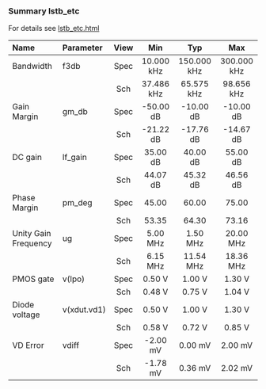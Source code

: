 ### Summary lstb_etc

For details see <a href='lstb_etc.html'>lstb_etc.html</a>

|**Name**|**Parameter**|**View**|**Min** | **Typ** | **Max**|
|:---|:---|:---:|:---:|:---:|:---:|
|Bandwidth|f3db | Spec | 10.000 kHz | 150.000 kHz | 300.000 kHz |
| | | Sch|37.486 kHz | 65.575 kHz | 98.656 kHz |
|Gain Margin|gm\_db | Spec | -50.00 dB | -10.00 dB | -10.00 dB |
| | | Sch|-21.22 dB | -17.76 dB | -14.67 dB |
|DC gain|lf\_gain | Spec | 35.00 dB | 40.00 dB | 55.00 dB |
| | | Sch|44.07 dB | 45.32 dB | 46.56 dB |
|Phase Margin|pm\_deg | Spec | 45.00  | 60.00  | 75.00  |
| | | Sch|53.35  | 64.30  | 73.16  |
|Unity Gain Frequency|ug | Spec | 5.00 MHz | 1.50 MHz | 20.00 MHz |
| | | Sch|6.15 MHz | 11.54 MHz | 18.36 MHz |
|PMOS gate|v(lpo) | Spec | 0.50 V | 1.00 V | 1.30 V |
| | | Sch|0.48 V | 0.75 V | 1.04 V |
|Diode voltage|v(xdut.vd1) | Spec | 0.50 V | 1.00 V | 1.30 V |
| | | Sch|0.58 V | 0.72 V | 0.85 V |
|VD Error|vdiff | Spec | -2.00 mV | 0.00 mV | 2.00 mV |
| | | Sch|-1.78 mV | 0.36 mV | 2.02 mV |
